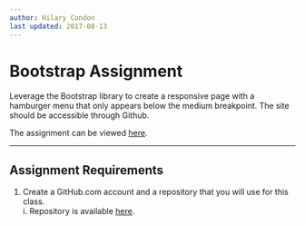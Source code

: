 ```yaml
---
author: Hilary Condon
last updated: 2017-08-13
---
```


# [](#bootstrap--assignment)Bootstrap Assignment

Leverage the Bootstrap library to create a responsive page with a hamburger menu that only appears below the medium breakpoint.
The site should be accessible through Github. 

The assignment can be viewed [here](https://hilarycondon.github.io/jhu-coursera-dev/mod3_solution/).

* * *

## [](#assignment-requirements)Assignment Requirements

1.  Create a GitHub.com account and a repository that you will use for this class.
<br/> i. Repository is available [here](https://hilarycondon.github.io/jhu-coursera-dev/index).
